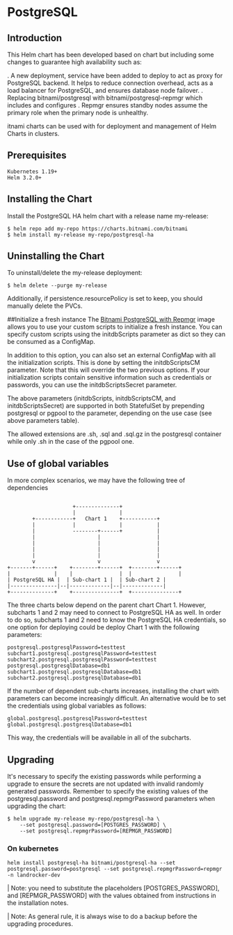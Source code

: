 # PostgreSQL

## Introduction

This Helm chart has been developed based on  chart but including some changes to guarantee high availability such as:

. A new deployment, service have been added to deploy  to act as proxy for PostgreSQL backend. It helps to reduce connection overhead, acts as a load balancer for PostgreSQL, and ensures database node failover.
. Replacing bitnami/postgresql with bitnami/postgresql-repmgr which includes and configures . Repmgr ensures standby nodes assume the primary role when the primary node is unhealthy.

itnami charts can be used with  for deployment and management of Helm Charts in clusters.

## Prerequisites
```
Kubernetes 1.19+
Helm 3.2.0+
```
## Installing the Chart
Install the PostgreSQL HA helm chart with a release name my-release:
```
$ helm repo add my-repo https://charts.bitnami.com/bitnami
$ helm install my-release my-repo/postgresql-ha
```
## Uninstalling the Chart
To uninstall/delete the my-release deployment:
```
$ helm delete --purge my-release
```
Additionally, if persistence.resourcePolicy is set to keep, you should manually delete the PVCs.

##Initialize a fresh instance
The [Bitnami PostgreSQL with Repmgr](https://github.com/bitnami/containers/tree/main/bitnami/postgresql-repmgr) image allows you to use your custom scripts to initialize a fresh instance. You can specify custom scripts using the initdbScripts parameter as dict so they can be consumed as a ConfigMap.

In addition to this option, you can also set an external ConfigMap with all the initialization scripts. This is done by setting the initdbScriptsCM parameter. Note that this will override the two previous options. If your initialization scripts contain sensitive information such as credentials or passwords, you can use the initdbScriptsSecret parameter.

The above parameters (initdbScripts, initdbScriptsCM, and initdbScriptsSecret) are supported in both StatefulSet by prepending postgresql or pgpool to the parameter, depending on the use case (see above parameters table).

The allowed extensions are .sh, .sql and .sql.gz in the postgresql container while only .sh in the case of the pgpool one.


## Use of global variables
In more complex scenarios, we may have the following tree of dependencies
```

                     +--------------+
                     |              |
        +------------+   Chart 1    +-----------+
        |            |              |           |
        |            --------+------+           |
        |                    |                  |
        |                    |                  |
        |                    |                  |
        |                    |                  |
        v                    v                  v
+-------+------+    +--------+------+  +--------+------+
|              |    |               |  |               |
| PostgreSQL HA |  | Sub-chart 1 |  | Sub-chart 2 |
|---------------|--|-------------|--|-------------|
+--------------+    +---------------+  +---------------+
```
The three charts below depend on the parent chart Chart 1. However, subcharts 1 and 2 may need to connect to PostgreSQL HA as well. In order to do so, subcharts 1 and 2 need to know the PostgreSQL HA credentials, so one option for deploying could be deploy Chart 1 with the following parameters:
```
postgresql.postgresqlPassword=testtest
subchart1.postgresql.postgresqlPassword=testtest
subchart2.postgresql.postgresqlPassword=testtest
postgresql.postgresqlDatabase=db1
subchart1.postgresql.postgresqlDatabase=db1
subchart2.postgresql.postgresqlDatabase=db1
```
If the number of dependent sub-charts increases, installing the chart with parameters can become increasingly difficult. An alternative would be to set the credentials using global variables as follows:
```
global.postgresql.postgresqlPassword=testtest
global.postgresql.postgresqlDatabase=db1
```
This way, the credentials will be available in all of the subcharts.

## Upgrading

It's necessary to specify the existing passwords while performing a upgrade to ensure the secrets are not updated with invalid randomly generated passwords. Remember to specify the existing values of the postgresql.password and postgresql.repmgrPassword parameters when upgrading the chart:
```
$ helm upgrade my-release my-repo/postgresql-ha \
    --set postgresql.password=[POSTGRES_PASSWORD] \
    --set postgresql.repmgrPassword=[REPMGR_PASSWORD]
```
### On kubernetes
```
helm install postgresql-ha bitnami/postgresql-ha --set postgresql.password=postgresql --set postgresql.repmgrPassword=repmgr -n landrocker-dev
```

| Note: you need to substitute the placeholders [POSTGRES_PASSWORD], and [REPMGR_PASSWORD] with the values obtained from instructions in the installation notes.

| Note: As general rule, it is always wise to do a backup before the upgrading procedures.
